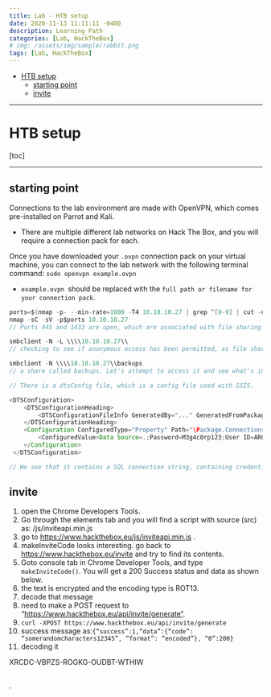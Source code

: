 ```yaml
---
title: Lab - HTB setup
date: 2020-11-13 11:11:11 -0400
description: Learning Path
categories: [Lab, HackTheBox]
# img: /assets/img/sample/rabbit.png
tags: [Lab, HackTheBox]
---
```


- [HTB setup](#htb-setup)
	- [starting point](#starting-point)
	- [invite](#invite)

---


# HTB setup

[toc]

---

## starting point

Connections to the lab environment are made with OpenVPN, which comes pre-installed on Parrot and Kali. 
- There are multiple different lab networks on Hack The Box, and you will require a connection pack for each.

Once you have downloaded your `.ovpn` connection pack on your virtual machine, you can connect to the lab network with the following terminal command: `sudo openvpn example.ovpn`
- `example.ovpn `should be replaced with the `full path or filename for your connection pack`.


```java
ports=$(nmap -p- --min-rate=1000 -T4 10.10.10.27 | grep ^[0-9] | cut -d '/' -f 1 | tr '\n' ',' | sed s/,$//)
nmap -sC -sV -p$ports 10.10.10.27 
// Ports 445 and 1433 are open, which are associated with file sharing (SMB) and SQL Server.

smbclient -N -L \\\\10.10.10.27\\
// checking to see if anonymous access has been permitted, as file shares often store configuration files containing passwords or other sensitive information. We can use smbclient to list available shares.

smbclient -N \\\\10.10.10.27\\backups
// a share called backups. Let's attempt to access it and see what's inside.

// There is a dtsConfig file, which is a config file used with SSIS.

<DTSConfiguration>
 	<DTSConfigurationHeading>
 		<DTSConfigurationFileInfo GeneratedBy="..." GeneratedFromPackageName="..." GeneratedFromPackageID="..." GeneratedDate="20.1.2019 10:01:34"/>
 	</DTSConfigurationHeading>
 	<Configuration ConfiguredType="Property" Path="\Package.Connections[Destination].Properties[ConnectionString]" ValueType="String">
 		<ConfiguredValue>Data Source=.;Password=M3g4c0rp123;User ID=ARCHETYPE\sql_svc;Initial Catalog=Catalog;Provider=SQLNCLI10.1;Persist Security Info=True;Auto Translate=False;</ConfiguredValue>
 	</Configuration>
 </DTSConfiguration> 

// We see that it contains a SQL connection string, containing credentials for the local Windows user ARCHETYPE\sql_svc

```


## invite

1. open the Chrome Developers Tools.
2. Go through the elements tab and you will find a script with source (src) as: /js/inviteapi.min.js
3. go to https://www.hackthebox.eu/js/inviteapi.min.js .
4. makeInviteCode looks interesting. go back to https://www.hackthebox.eu/invite and try to find its contents.
5. Goto console tab in Chrome Developer Tools, and type `makeInviteCode()`. You will get a 200 Success status and data as shown below.
6. the text is encrypted and the encoding type is ROT13.
7. decode that message
8. need to make a POST request to “https://www.hackthebox.eu/api/invite/generate”.
9. `curl -XPOST https://www.hackthebox.eu/api/invite/generate`
10. success message as:`{“success”:1,”data”:{“code”: “somerandomcharacters12345”, “format”: “encoded”}, “0”:200}`
11. decoding it

XRCDC-VBPZS-ROGKG-OUDBT-WTHIW


##











.